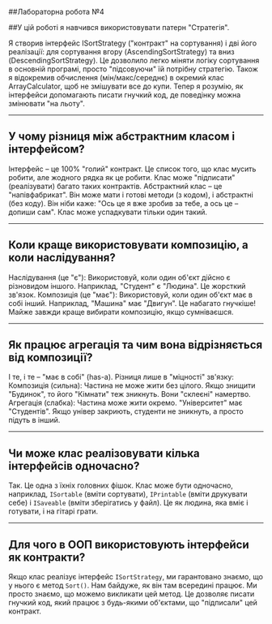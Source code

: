 ##Лабораторна робота №4

##У цій роботі я навчився використовувати патерн "Стратегія".

Я створив інтерфейс ISortStrategy ("контракт" на сортування) і дві його реалізації: для сортування вгору (AscendingSortStrategy) та вниз (DescendingSortStrategy).
Це дозволило легко міняти логіку сортування в основній програмі, просто "підсовуючи" їй потрібну стратегію. Також я відокремив обчислення (мін/макс/середнє) в окремий клас ArrayCalculator, щоб не змішувати все до купи.
Тепер я розумію, як інтерфейси допомагають писати гнучкий код, де поведінку можна змінювати "на льоту".

---

## У чому різниця між абстрактним класом і інтерфейсом?

Інтерфейс – це 100% "голий" контракт. Це список того, що клас мусить робити, але жодного рядка як це робити. Клас може "підписати" (реалізувати) багато таких контрактів.
Абстрактний клас – це "напівфабрикат". Він може мати і готові методи (з кодом), і абстрактні (без коду). Він ніби каже: "Ось це я вже зробив за тебе, а ось це – допиши сам". Клас може успадкувати тільки один такий.

---

## Коли краще використовувати композицію, а коли наслідування?

Наслідування (це "є"): Використовуй, коли один об'єкт дійсно є різновидом іншого. Наприклад, "Студент" є "Людина". Це жорсткий зв'язок.
Композиція (це "має"): Використовуй, коли один об'єкт має в собі інший. Наприклад, "Машина" має "Двигун".  Це набагато гнучкіше! Майже завжди краще вибирати композицію, якщо сумніваєшся.

---

## Як працює агрегація та чим вона відрізняється від композиції?

І те, і те – "має в собі" (has-a). Різниця лише в "міцності" зв'язку:
Композиція (сильна): Частина не може жити без цілого. Якщо знищити "Будинок", то його "Кімнати" теж зникнуть. Вони "склеєні" намертво.
Агрегація (слабка): Частина може жити окремо. "Університет" має "Студентів".  Якщо універ закриють, студенти не зникнуть, а просто підуть в інший.

---

## Чи може клас реалізовувати кілька інтерфейсів одночасно?

Так. Це одна з їхніх головних фішок. Клас може бути одночасно, наприклад, `ISortable` (вміти сортувати), `IPrintable` (вміти друкувати себе) і `ISaveable` (вміти зберігатись у файл). Це як людина, яка вміє і готувати, і на гітарі грати.

---

## Для чого в ООП використовують інтерфейси як контракти?

Якщо клас реалізує інтерфейс `ISortStrategy`, ми гарантовано знаємо, що у нього є метод `Sort()`. Нам байдуже, як він там всередині працює. Ми просто знаємо, що можемо викликати цей метод. Це дозволяє писати гнучкий код, який працює з будь-якими об'єктами, що "підписали" цей контракт.
